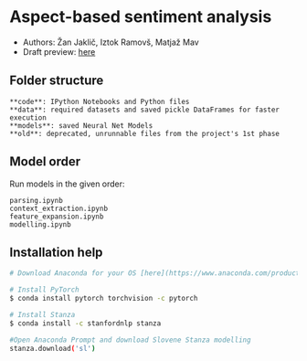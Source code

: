 # Aspect-based sentiment analysis
- Authors: Žan Jaklič, Iztok Ramovš, Matjaž Mav
- Draft preview: [here](https://www.overleaf.com/8497658145vrdhbgxccgsd)

## Folder structure
```
**code**: IPython Notebooks and Python files
**data**: required datasets and saved pickle DataFrames for faster execution
**models**: saved Neural Net Models 
**old**: deprecated, unrunnable files from the project's 1st phase
```

## Model order
Run models in the given order:
```
parsing.ipynb
context_extraction.ipynb
feature_expansion.ipynb
modelling.ipynb
```

## Installation help
```bash
# Download Anaconda for your OS [here](https://www.anaconda.com/products/individual)

# Install PyTorch
$ conda install pytorch torchvision -c pytorch

# Install Stanza
$ conda install -c stanfordnlp stanza

#Open Anaconda Prompt and download Slovene Stanza modelling
stanza.download('sl')
```